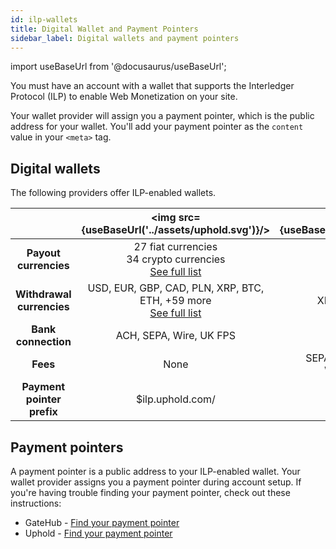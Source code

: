 ```yaml
---
id: ilp-wallets
title: Digital Wallet and Payment Pointers
sidebar_label: Digital wallets and payment pointers
---
```


import useBaseUrl from '@docusaurus/useBaseUrl';

You must have an account with a wallet that supports the Interledger Protocol (ILP) to enable Web Monetization on your site.

Your wallet provider will assign you a payment pointer, which is the public address for your wallet. You'll add your payment pointer as the `content` value in your `<meta>` tag.

## Digital wallets

The following providers offer ILP-enabled wallets.

| | <center><img src={useBaseUrl('../assets/uphold.svg')}/><center> | <center><img src={useBaseUrl('../assets/gatehub.png')}/></center> |
| :-: |:-:|:-:|
| **Payout currencies** | 27 fiat currencies <br /> 34 crypto currencies <br /> [See full list](https://uphold.com/en/transparency) | XRP |
| **Withdrawal currencies** | USD, EUR, GBP, CAD, PLN, XRP, BTC, ETH, +59 more <br /> [See full list](https://uphold.com/en/transparency) | XRP, USD, EUR, BTC, ETH |
| **Bank connection** | ACH, SEPA, Wire, UK FPS | SEPA, Wire |
| **Fees** | None | SEPA: 1.00 EUR < 50,000 EUR<br />Wire: $15 min ($150 max) |
| **Payment pointer prefix** | $ilp.uphold.com/ | $ilp.gatehub.net/	|

## Payment pointers

A payment pointer is a public address to your ILP-enabled wallet. Your wallet provider assigns you a payment pointer during account setup. If you're having trouble finding your payment pointer, check out these instructions:

* GateHub - [Find your payment pointer](gatehub#find-your-payment-pointer)
* Uphold - [Find your payment pointer](uphold#find-your-payment-pointer)
